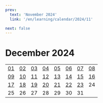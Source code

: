 ```yaml
---
prev:
  text: 'November 2024'
  link: '/en/learning/calendar/2024/11'

next: false
---
```


# December 2024

<table class="calendar">
	<tr>
		<td><a href=/en/learning/prob/2024/12/01>01</a><br><Badge type="danger" text="Bid"/></td>
		<td><a href=/en/learning/prob/2024/12/02>02</a><br><Badge type="warning" text="Play"/></td>
		<td><a href=/en/learning/prob/2024/12/03>03</a><br><Badge type="tip" text="Def"/></td>
		<td><a href=/en/learning/prob/2024/12/04>04</a><br><Badge type="danger" text="Bid"/></td>
		<td><a href=/en/learning/prob/2024/12/05>05</a><br><Badge type="warning" text="Play"/></td>
		<td><a href=/en/learning/prob/2024/12/06>06</a><br><Badge type="warning" text="Play"/></td>
		<td><a href=/en/learning/prob/2024/12/07>07</a><br><Badge type="warning" text="Play"/></td>
		<td><a href=/en/learning/prob/2024/12/08>08</a><br><Badge type="danger" text="Bid"/></td>
	</tr>
	<tr>
		<td><a href=/en/learning/prob/2024/12/09>09</a><br><Badge type="warning" text="Play"/></td>
		<td><a href=/en/learning/prob/2024/12/10>10</a><br><Badge type="tip" text="Def"/></td>
		<td><a href=/en/learning/prob/2024/12/11>11</a><br><Badge type="danger" text="Bid"/></td>
		<td><a href=/en/learning/prob/2024/12/12>12</a><br><Badge type="warning" text="Play"/></td>
		<td><a href=/en/learning/prob/2024/12/13>13</a><br><Badge type="warning" text="Play"/></td>
		<td><a href=/en/learning/prob/2024/12/14>14</a><br><Badge type="warning" text="Play"/></td>
		<td><a href=/en/learning/prob/2024/12/15>15</a><br><Badge type="danger" text="Bid"/></td>
		<td><a href=/en/learning/prob/2024/12/16>16</a><br><Badge type="warning" text="Play"/></td>
	</tr>
	<tr>
		<td><a href=/en/learning/prob/2024/12/17>17</a><br><Badge type="tip" text="Def"/></td>
		<td><a href=/en/learning/prob/2024/12/18>18</a><br><Badge type="danger" text="Bid"/></td>
		<td><a href=/en/learning/prob/2024/12/19>19</a><br><Badge type="warning" text="Play"/></td>
		<td><a href=/en/learning/prob/2024/12/20>20</a><br><Badge type="tip" text="Def"/></td>
		<td><a href=/en/learning/prob/2024/12/21>21</a><br><Badge type="warning" text="Play"/></td>
		<td><a href=/en/learning/prob/2024/12/22>22</a><br><Badge type="danger" text="Bid"/></td>
		<td><a href=/en/learning/prob/2024/12/23>23</a><br><Badge type="warning" text="Play"/></td>
		<td>24</td>
	</tr>
    <tr>
        <td>25</td>
		<td>26</td>
		<td>27</td>
		<td>28</td>
		<td>29</td>
		<td>30</td>
		<td>31</td>
		<td></td>
	</tr>
</table>

<Badge type="info" text="Learning &uarr;"/> [<Badge type="tip" text="Practice ->"/>](/en/practice/calendar/2024/12)